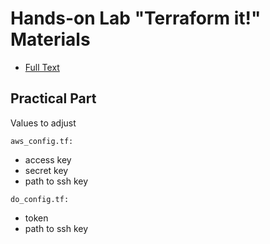 # Hands-on Lab "Terraform it!" Materials

* [Full Text](./terraform-it-slides.pdf)

## Practical Part

Values to adjust

`aws_config.tf:`
* access key
* secret key
* path to ssh key

`do_config.tf:`
* token
* path to ssh key
